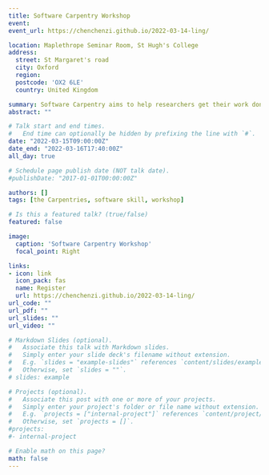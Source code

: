 ```yaml
---
title: Software Carpentry Workshop
event: 
event_url: https://chenchenzi.github.io/2022-03-14-ling/

location: Maplethrope Seminar Room, St Hugh's College
address:
  street: St Margaret's road
  city: Oxford
  region: 
  postcode: 'OX2 6LE'
  country: United Kingdom

summary: Software Carpentry aims to help researchers get their work done in less time and with less pain by teaching them basic research computing skills. This hands-on workshop will cover basic concepts and tools, including program design, version control, data management, and task automation. Participants will be encouraged to help one another and to apply what they have learned to their own research problems.
abstract: ""

# Talk start and end times.
#   End time can optionally be hidden by prefixing the line with `#`.
date: "2022-03-15T09:00:00Z"
date_end: "2022-03-16T17:40:00Z"
all_day: true

# Schedule page publish date (NOT talk date).
#publishDate: "2017-01-01T00:00:00Z"

authors: []
tags: [the Carpentries, software skill, workshop]

# Is this a featured talk? (true/false)
featured: false

image:
  caption: 'Software Carpentry Workshop'
  focal_point: Right

links:
- icon: link
  icon_pack: fas
  name: Register
  url: https://chenchenzi.github.io/2022-03-14-ling/
url_code: ""
url_pdf: ""
url_slides: ""
url_video: ""

# Markdown Slides (optional).
#   Associate this talk with Markdown slides.
#   Simply enter your slide deck's filename without extension.
#   E.g. `slides = "example-slides"` references `content/slides/example-slides.md`.
#   Otherwise, set `slides = ""`.
# slides: example

# Projects (optional).
#   Associate this post with one or more of your projects.
#   Simply enter your project's folder or file name without extension.
#   E.g. `projects = ["internal-project"]` references `content/project/deep-learning/index.md`.
#   Otherwise, set `projects = []`.
#projects:
#- internal-project

# Enable math on this page?
math: false
---
```


